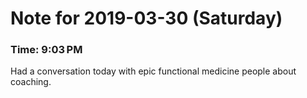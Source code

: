 # Note for 2019-03-30 (Saturday)
### Time: 9:03 PM

Had a conversation today with epic functional medicine people about coaching.
